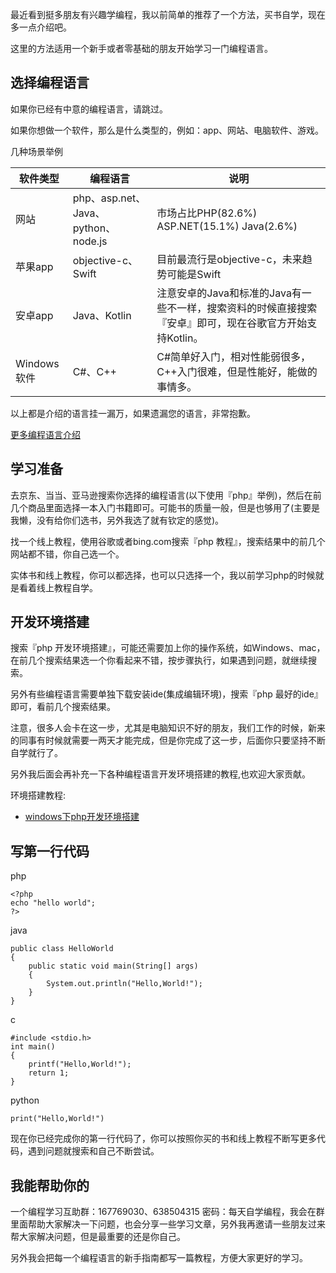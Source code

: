 最近看到挺多朋友有兴趣学编程，我以前简单的推荐了一个方法，买书自学，现在多一点介绍吧。

这里的方法适用一个新手或者零基础的朋友开始学习一门编程语言。

## 选择编程语言

如果你已经有中意的编程语言，请跳过。

如果你想做一个软件，那么是什么类型的，例如：app、网站、电脑软件、游戏。

几种场景举例

| 软件类型 | 编程语言 | 说明 |
| --- | --- | --- |
| 网站 | php、asp.net、Java、python、node.js | 市场占比PHP(82.6%) ASP.NET(15.1%) Java(2.6%) |
| 苹果app | objective-c、Swift | 目前最流行是objective-c，未来趋势可能是Swift |
| 安卓app | Java、Kotlin | 注意安卓的Java和标准的Java有一些不一样，搜索资料的时候直接搜索『安卓』即可，现在谷歌官方开始支持Kotlin。 |
| Windows软件 | C#、C++ | C#简单好入门，相对性能弱很多，C++入门很难，但是性能好，能做的事情多。 |


以上都是介绍的语言挂一漏万，如果遗漏您的语言，非常抱歉。

[更多编程语言介绍](编程语言介绍.md)
## 学习准备

去京东、当当、亚马逊搜索你选择的编程语言(以下使用『php』举例)，然后在前几个商品里面选择一本入门书籍即可。可能书的质量一般，但是也够用了(主要是我懒，没有给你们选书，另外我选了就有钦定的感觉)。

找一个线上教程，使用谷歌或者bing.com搜索『php 教程』，搜索结果中的前几个网站都不错，你自己选一个。

实体书和线上教程，你可以都选择，也可以只选择一个，我以前学习php的时候就是看着线上教程自学。

## 开发环境搭建

搜索『php 开发环境搭建』，可能还需要加上你的操作系统，如Windows、mac，在前几个搜索结果选一个你看起来不错，按步骤执行，如果遇到问题，就继续搜索。

另外有些编程语言需要单独下载安装ide(集成编辑环境)，搜索『php 最好的ide』即可，看前几个搜索结果。

注意，很多人会卡在这一步，尤其是电脑知识不好的朋友，我们工作的时候，新来的同事有时候就需要一两天才能完成，但是你完成了这一步，后面你只要坚持不断自学就行了。

另外我后面会再补充一下各种编程语言开发环境搭建的教程,也欢迎大家贡献。

环境搭建教程:
* [windows下php开发环境搭建](php/windows下开发环境搭建.md)

## 写第一行代码

php
```
<?php
echo "hello world";
?>
```

java
```  
public class HelloWorld
{  
    public static void main(String[] args)  
    {  
        System.out.println("Hello,World!");  
    }  
} 
```

c
```
#include <stdio.h>  
int main()
{  
    printf("Hello,World!");
    return 1;
}  
```


python
```
print("Hello,World!")
```

现在你已经完成你的第一行代码了，你可以按照你买的书和线上教程不断写更多代码，遇到问题就搜索和自己不断尝试。

## 我能帮助你的

一个编程学习互助群：167769030、638504315 密码：每天自学编程，我会在群里面帮助大家解决一下问题，也会分享一些学习文章，另外我再邀请一些朋友过来帮大家解决问题，但是最重要的还是你自己。

另外我会把每一个编程语言的新手指南都写一篇教程，方便大家更好的学习。